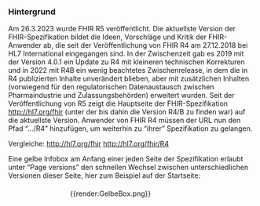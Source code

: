 ### Hintergrund
Am 26.3.2023 wurde FHIR R5 veröffentlicht. Die aktuellste Version der FHIR-Spezifikation bildet die Ideen, Vorschläge und Kritik der FHIR-Anwender ab, die seit der Veröffentlichung von FHIR R4 am 27.12.2018 bei HL7 International eingegangen sind.
In der Zwischenzeit gab es 2019 mit der Version 4.0.1 ein Update zu R4 mit kleineren technischen Korrekturen und in 2022 mit R4B ein wenig beachtetes Zwischenrelease, in dem die in R4 publizierten Inhalte unverändert blieben, aber mit zusätzlichen Inhalten (vorwiegend für den regulatorischen Datenaustausch zwischen Pharmaindustrie und Zulassungsbehörden) erweitert wurden.
Seit der Veröffentlichung von R5 zeigt die Hauptseite der FHIR-Spezifikation http://hl7.org/fhir (unter der bis dahin die Version R4/B zu finden war) auf die aktuellste Version. Anwender von FHIR R4 müssen der URL nun den Pfad “…/R4” hinzufügen, um weiterhin zu “ihrer” Spezifikation zu gelangen.

Vergleiche:
http://hl7.org/fhir
http://hl7.org/fhir/R4


Eine gelbe Infobox am Anfang einer jeden Seite der Spezifikation erlaubt unter “Page versions” den schnellen Wechsel zwischen unterschiedlichen Versionen dieser Seite, hier zum Beispiel auf der Startseite:

<div style="width:50%;margin: 20px auto">{{render:GelbeBox.png}}</div>